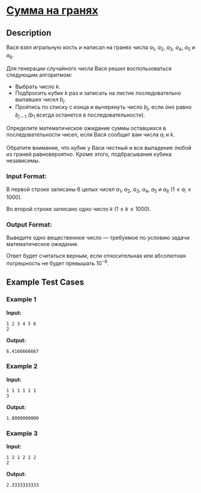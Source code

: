# [Сумма на гранях](link)

## Description

Вася взял игральную кость и написал на гранях числа $a_1$, $a_2$, $a_3$, $a_4$, $a_5$ и $a_6$.

Для генерации случайного числа Вася решил воспользоваться следующим алгоритмом:

* Выбрать число $k$.
* Подбросить кубик $k$ раз и записать на листик последовательно выпавших чисел $b_j$.
* Пройтись по списку с конца и вычеркнуть число $b_j$, если оно равно $b_{j-1}$ ($b_1$ всегда останется в последовательности).

Определите математическое ожидание суммы оставшихся в последовательности чисел, если Вася сообщит вам числа $a_i$ и $k$.

Обратите внимание, что кубик у Васи честный и все выпадение любой из граней равновероятно. Кроме этого, подбрасывания кубика независимы.
### Input Format:

В первой строке записаны 6 целых чисел $a_1$, $a_2$, $a_3$, $a_4$, $a_5$ и $a_6$ ($1 \le a_i \le 1000$).

Во второй строке записано одно число $k$ ($1 \le k \le 1000$).

### Output Format:

Выведите одно вещественное число — требуемое по условию задачи математическое ожидание. 

Ответ будет считаться верным, если относительная или абсолютная погрешность не будет превышать $10^{-6}$.

## Example Test Cases

### Example 1

**Input:**
```
1 2 3 4 5 6
2

```

**Output:**
```
6.4166666667

```

### Example 2

**Input:**
```
1 1 1 1 1 1
3

```

**Output:**
```
1.0000000000

```

### Example 3

**Input:**
```
1 2 1 2 2 2
2

```

**Output:**
```
2.3333333333

```

